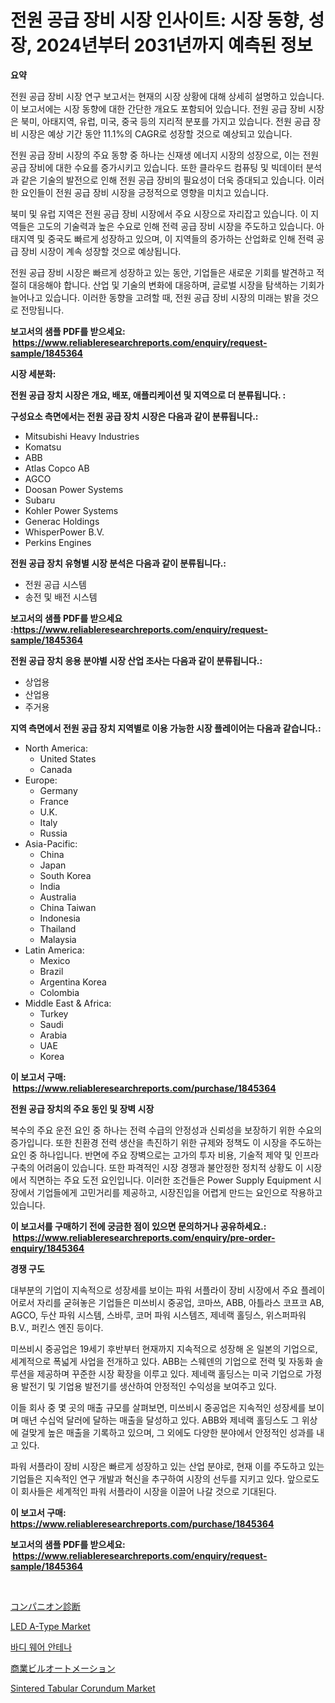 <p><h1>전원 공급 장비 시장 인사이트: 시장 동향, 성장, 2024년부터 2031년까지 예측된 정보</h1></p><p><strong>요약</strong></p>
<p><p>전원 공급 장비 시장 연구 보고서는 현재의 시장 상황에 대해 상세히 설명하고 있습니다. 이 보고서에는 시장 동향에 대한 간단한 개요도 포함되어 있습니다. 전원 공급 장비 시장은 북미, 아태지역, 유럽, 미국, 중국 등의 지리적 분포를 가지고 있습니다. 전원 공급 장비 시장은 예상 기간 동안 11.1%의 CAGR로 성장할 것으로 예상되고 있습니다.</p><p>전원 공급 장비 시장의 주요 동향 중 하나는 신재생 에너지 시장의 성장으로, 이는 전원 공급 장비에 대한 수요를 증가시키고 있습니다. 또한 클라우드 컴퓨팅 및 빅데이터 분석과 같은 기술의 발전으로 인해 전원 공급 장비의 필요성이 더욱 증대되고 있습니다. 이러한 요인들이 전원 공급 장비 시장을 긍정적으로 영향을 미치고 있습니다.</p><p>북미 및 유럽 지역은 전원 공급 장비 시장에서 주요 시장으로 자리잡고 있습니다. 이 지역들은 고도의 기술력과 높은 수요로 인해 전력 공급 장비 시장을 주도하고 있습니다. 아태지역 및 중국도 빠르게 성장하고 있으며, 이 지역들의 증가하는 산업화로 인해 전력 공급 장비 시장이 계속 성장할 것으로 예상됩니다.</p><p>전원 공급 장비 시장은 빠르게 성장하고 있는 동안, 기업들은 새로운 기회를 발견하고 적절히 대응해야 합니다. 산업 및 기술의 변화에 대응하며, 글로벌 시장을 탐색하는 기회가 늘어나고 있습니다. 이러한 동향을 고려할 때, 전원 공급 장비 시장의 미래는 밝을 것으로 전망됩니다.</p></p>
<p><strong>보고서의 샘플 PDF를 받으세요: &nbsp;<a href="https://www.reliableresearchreports.com/enquiry/request-sample/1845364">https://www.reliableresearchreports.com/enquiry/request-sample/1845364</a></strong></p>
<p><strong>시장 세분화:</strong></p>
<p><strong> 전원 공급 장치 시장은 개요, 배포, 애플리케이션 및 지역으로 더 분류됩니다. :</strong></p>
<p><strong>구성요소 측면에서는 전원 공급 장치 시장은 다음과 같이 분류됩니다.:</strong></p>
<p><ul><li>Mitsubishi Heavy Industries</li><li>Komatsu</li><li>ABB</li><li>Atlas Copco AB</li><li>AGCO</li><li>Doosan Power Systems</li><li>Subaru</li><li>Kohler Power Systems</li><li>Generac Holdings</li><li>WhisperPower B.V.</li><li>Perkins Engines</li></ul></p>
<p><strong> 전원 공급 장치 유형별 시장 분석은 다음과 같이 분류됩니다.:</strong></p>
<p><ul><li>전원 공급 시스템</li><li>송전 및 배전 시스템</li></ul></p>
<p><strong>보고서의 샘플 PDF를 받으세요 :<a href="https://www.reliableresearchreports.com/enquiry/request-sample/1845364">https://www.reliableresearchreports.com/enquiry/request-sample/1845364</a></strong></p>
<p><strong> 전원 공급 장치 응용 분야별 시장 산업 조사는 다음과 같이 분류됩니다.:</strong></p>
<p><ul><li>상업용</li><li>산업용</li><li>주거용</li></ul></p>
<p><strong>지역 측면에서 전원 공급 장치 지역별로 이용 가능한 시장 플레이어는 다음과 같습니다.:</strong></p>
<p><ul>
    <li>
        North America:
        <ul>
            <li>United States</li>
            <li>Canada</li>
        </ul>
    </li>
    <li>
        Europe:
        <ul>
            <li>Germany</li>
            <li>France</li>
            <li>U.K.</li>
            <li>Italy</li>
            <li>Russia</li>
        </ul>
    </li>
    <li>
        Asia-Pacific:
        <ul>
            <li>China</li>
            <li>Japan</li>
            <li>South Korea</li>
            <li>India</li>
            <li>Australia</li>
            <li>China Taiwan</li>
            <li>Indonesia</li>
            <li>Thailand</li>
            <li>Malaysia</li>
        </ul>
    </li>
    <li>
        Latin America:
        <ul>
            <li>Mexico</li>
            <li>Brazil</li>
            <li>Argentina Korea</li>
            <li>Colombia</li>
        </ul>
    </li>
    <li>
        Middle East & Africa:
        <ul>
            <li>Turkey</li>
            <li>Saudi</li>
            <li>Arabia</li>
            <li>UAE</li>
            <li>Korea</li>
        </ul>
    </li>
    </ul></p>
<p><strong>이 보고서 구매: &nbsp;<a href="https://www.reliableresearchreports.com/purchase/1845364">https://www.reliableresearchreports.com/purchase/1845364</a></strong></p>
<p><strong>전원 공급 장치의 주요 동인 및 장벽 시장</strong></p>
<p><p>복수의 주요 운전 요인 중 하나는 전력 수급의 안정성과 신뢰성을 보장하기 위한 수요의 증가입니다. 또한 친환경 전력 생산을 촉진하기 위한 규제와 정책도 이 시장을 주도하는 요인 중 하나입니다. 반면에 주요 장벽으로는 고가의 투자 비용, 기술적 제약 및 인프라 구축의 어려움이 있습니다. 또한 파격적인 시장 경쟁과 불안정한 정치적 상황도 이 시장에서 직면하는 주요 도전 요인입니다. 이러한 조건들은 Power Supply Equipment 시장에서 기업들에게 고민거리를 제공하고, 시장진입을 어렵게 만드는 요인으로 작용하고 있습니다.</p></p>
<p><strong>이 보고서를 구매하기 전에 궁금한 점이 있으면 문의하거나 공유하세요.: &nbsp;<a href="https://www.reliableresearchreports.com/enquiry/pre-order-enquiry/1845364">https://www.reliableresearchreports.com/enquiry/pre-order-enquiry/1845364</a></strong></p>
<p><strong>경쟁 구도</strong></p>
<p><p>대부분의 기업이 지속적으로 성장세를 보이는 파워 서플라이 장비 시장에서 주요 플레이어로서 자리를 굳혀놓은 기업들은 미쓰비시 중공업, 코마쓰, ABB, 아틀라스 코프코 AB, AGCO, 두산 파워 시스템, 스바루, 코머 파워 시스템즈, 제네랙 홀딩스, 위스퍼파워 B.V., 퍼킨스 엔진 등이다.</p><p>미쓰비시 중공업은 19세기 후반부터 현재까지 지속적으로 성장해 온 일본의 기업으로, 세계적으로 폭넓게 사업을 전개하고 있다. ABB는 스웨덴의 기업으로 전력 및 자동화 솔루션을 제공하며 꾸준한 시장 확장을 이루고 있다. 제네랙 홀딩스는 미국 기업으로 가정용 발전기 및 기업용 발전기를 생산하여 안정적인 수익성을 보여주고 있다.</p><p>이들 회사 중 몇 곳의 매출 규모를 살펴보면, 미쓰비시 중공업은 지속적인 성장세를 보이며 매년 수십억 달러에 달하는 매출을 달성하고 있다. ABB와 제네랙 홀딩스도 그 위상에 걸맞게 높은 매출을 기록하고 있으며, 그 외에도 다양한 분야에서 안정적인 성과를 내고 있다.</p><p>파워 서플라이 장비 시장은 빠르게 성장하고 있는 산업 분야로, 현재 이를 주도하고 있는 기업들은 지속적인 연구 개발과 혁신을 추구하여 시장의 선두를 지키고 있다. 앞으로도 이 회사들은 세계적인 파워 서플라이 시장을 이끌어 나갈 것으로 기대된다.</p></p>
<p><strong>이 보고서 구매: &nbsp; <a href="https://www.reliableresearchreports.com/purchase/1845364">https://www.reliableresearchreports.com/purchase/1845364</a></strong></p>
<p><strong>보고서의 샘플 PDF를 받으세요: &nbsp;<a href="https://www.reliableresearchreports.com/enquiry/request-sample/1845364">https://www.reliableresearchreports.com/enquiry/request-sample/1845364</a></strong><strong></strong></p>
<p>&nbsp;</p>
<p><p><a href="https://medium.com/@fatimaklein1922/%E3%82%B3%E3%83%B3%E3%83%91%E3%83%8B%E3%82%AA%E3%83%B3%E8%A8%BA%E6%96%AD%E5%B8%82%E5%A0%B4%E3%81%AE%E3%83%A1%E3%83%88%E3%83%AA%E3%82%AF%E3%82%B9%E3%81%AE%E8%A7%A3%E8%AA%AD-%E5%B8%82%E5%A0%B4%E3%82%B7%E3%82%A7%E3%82%A2-%E3%83%88%E3%83%AC%E3%83%B3%E3%83%89-%E6%88%90%E9%95%B7%E3%83%91%E3%82%BF%E3%83%BC%E3%83%B3-7df6fd60a7e6">コンパニオン診断</a></p><p><a href="https://view.publitas.com/reportprime-1/led-a-type-market-size-focuses-on-market-dynamics-in-depth-analysis-and-future-projections-of-its-market-forecasted-for-period-from-2024-to-2031/">LED A-Type Market</a></p><p><a href="https://medium.com/@nedkammnacaw/%EC%B2%B4%EC%9C%A1%EC%9A%A9-%EC%95%88%ED%85%8C%EB%82%98-%EC%8B%9C%EC%9E%A5-%EC%A0%84%EB%A7%9D-%EC%82%B0%EC%97%85-%EA%B0%9C%EC%9A%94-%EB%B0%8F-%EC%98%88%EC%B8%A1-2024%EB%85%84%EB%B6%80%ED%84%B0-2031%EB%85%84-d18e253ec9b4">바디 웨어 안테나</a></p><p><a href="https://medium.com/@fatimaklein1922/%E5%95%86%E6%A5%AD%E3%83%93%E3%83%AB%E3%82%AA%E3%83%BC%E3%83%88%E3%83%A1%E3%83%BC%E3%82%B7%E3%83%A7%E3%83%B3%E5%B8%82%E5%A0%B4-%E5%B8%82%E5%A0%B4%E3%82%B7%E3%82%A7%E3%82%A2-%E5%B8%82%E5%A0%B4%E5%8B%95%E5%90%91-%E5%B0%86%E6%9D%A5%E3%81%AE%E6%88%90%E9%95%B7%E3%82%92%E6%8E%A2%E3%82%8B-78739f890899">商業ビルオートメーション</a></p><p><a href="https://github.com/lubmix/Market-Research-Report-List-1/blob/main/sintered-tabular-corundum-market.md">Sintered Tabular Corundum Market</a></p></p>